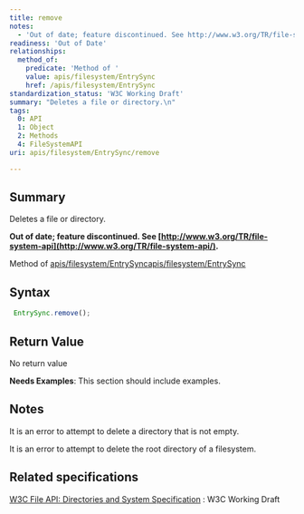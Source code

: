 ```yaml
---
title: remove
notes:
  - 'Out of date; feature discontinued. See http://www.w3.org/TR/file-system-api/.'
readiness: 'Out of Date'
relationships:
  method_of:
    predicate: 'Method of '
    value: apis/filesystem/EntrySync
    href: /apis/filesystem/EntrySync
standardization_status: 'W3C Working Draft'
summary: "Deletes a file or directory.\n"
tags:
  0: API
  1: Object
  2: Methods
  4: FileSystemAPI
uri: apis/filesystem/EntrySync/remove

---
```

## Summary

Deletes a file or directory.

**Out of date; feature discontinued. See [http://www.w3.org/TR/file-system-api](http://www.w3.org/TR/file-system-api/).**

Method of [apis/filesystem/EntrySync](/apis/filesystem/EntrySync)[apis/filesystem/EntrySync](/apis/filesystem/EntrySync)

## Syntax

``` js
 EntrySync.remove();
```

## Return Value

No return value

**Needs Examples**: This section should include examples.

## Notes

It is an error to attempt to delete a directory that is not empty.

It is an error to attempt to delete the root directory of a filesystem.

## Related specifications

[W3C File API: Directories and System Specification](http://dev.w3.org/2009/dap/file-system/pub/FileSystem/)
:   W3C Working Draft
